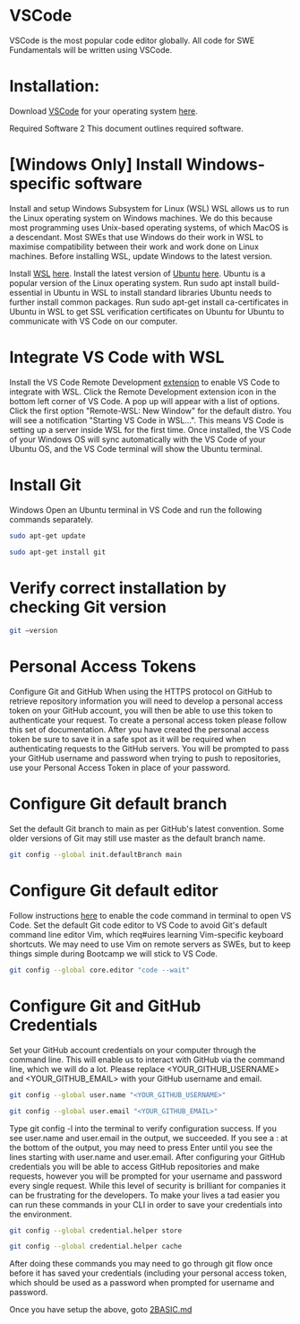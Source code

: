 # VSCode
VSCode is the most popular code editor globally. All code for SWE Fundamentals will be written using VSCode.
# Installation:
Download [VSCode](https://code.visualstudio.com/Download) for your operating system [here](https://youtu.be/GAiaqN87Pp8?si=Zqj37lp-3DRT2wNG).

Required Software 2
This document outlines required software.

# [Windows Only] Install Windows-specific software
Install and setup Windows Subsystem for Linux (WSL)
WSL allows us to run the Linux operating system on Windows machines. We do this because most programming uses Unix-based operating systems, of which MacOS is a descendant. Most SWEs that use Windows do their work in WSL to maximise compatibility between their work and work done on Linux machines. Before installing WSL, update Windows to the latest version.

Install [WSL](https://docs.microsoft.com/en-us/windows/wsl/install-win10) [here](https://youtu.be/kGEDZzeZlj4?si=gf0zJ7j2g-K9Ptvx).
Install the latest version of [Ubuntu](https://apps.microsoft.com/store/detail/ubuntu-22041-lts/9PN20MSR04DW?hl=en-sg\&gl=sg) [here](https://youtu.be/hrBDFU6G-1M?si=vHvO0f1WjU6cb1Lt). Ubuntu is a popular version of the Linux operating system.
Run sudo apt install build-essential in Ubuntu in WSL to install standard libraries Ubuntu needs to further install common packages.
Run sudo apt-get install ca-certificates in Ubuntu in WSL to get SSL verification certificates on Ubuntu for Ubuntu to communicate with VS Code on our computer.

# Integrate VS Code with WSL
Install the VS Code Remote Development [extension](https://marketplace.visualstudio.com/items?itemName=ms-vscode-remote.vscode-remote-extensionpack) to enable VS Code to integrate with WSL.
Click the Remote Development extension icon in the bottom left corner of VS Code. A pop up will appear with a list of options. Click the first option "Remote-WSL: New Window" for the default distro.
You will see a notification "Starting VS Code in WSL...". This means VS Code is setting up a server inside WSL for the first time. Once installed, the VS Code of your Windows OS will sync automatically with the VS Code of your Ubuntu OS, and the VS Code terminal will show the Ubuntu terminal.

# Install Git
Windows
Open an Ubuntu terminal in VS Code and run the following commands separately.
```bash
sudo apt-get update

sudo apt-get install git
```

# Verify correct installation by checking Git version
```bash
git –version
```
# Personal Access Tokens
Configure Git and GitHub
When using the HTTPS protocol on GitHub to retrieve repository information you will need to develop a personal access token on your GitHub account, you will then be able to use this token to authenticate your request. To create a personal access token please follow this set of documentation.
After you have created the personal access token be sure to save it in a safe spot as it will be required when authenticating requests to the GitHub servers. You will be prompted to pass your GitHub username and password when trying to push to repositories, use your Personal Access Token in place of your password.

# Configure Git default branch
Set the default Git branch to main as per GitHub's latest convention. Some older versions of Git may still use master as the default branch name.
```bash
git config --global init.defaultBranch main
```

# Configure Git default editor
Follow instructions [here](https://stackoverflow.com/a/39604469) to enable the code command in terminal to open VS Code.
Set the default Git code editor to VS Code to avoid Git's default command line editor Vim, which req#uires learning Vim-specific keyboard shortcuts. We may need to use Vim on remote servers as SWEs, but to keep things simple during Bootcamp we will stick to VS Code.

```bash
git config --global core.editor "code --wait"
```

# Configure Git and GitHub Credentials
Set your GitHub account credentials on your computer through the command line. This will enable us to interact with GitHub via the command line, which we will do a lot. Please replace <YOUR_GITHUB_USERNAME> and <YOUR_GITHUB_EMAIL> with your GitHub username and email.
```bash
git config --global user.name "<YOUR_GITHUB_USERNAME>"

git config --global user.email "<YOUR_GITHUB_EMAIL>"
```


Type git config -l into the terminal to verify configuration success. If you see user.name and user.email in the output, we succeeded. If you see a : at the bottom of the output, you may need to press Enter until you see the lines starting with user.name and user.email.
After configuring your GitHub credentials you will be able to access GitHub repositories and make requests, however you will be prompted for your username and password every single request. 
While this level of security is brilliant for companies it can be frustrating for the developers. To make your lives a tad easier you can run these commands in your CLI in order to save your credentials into the environment.
```bash
git config --global credential.helper store

git config --global credential.helper cache
```

After doing these commands you may need to go through git flow once before it has saved your credentials (including your personal access token, which should be used as a password when prompted for username and password.


Once you have setup the above, goto [2BASIC.md](/2BASIC.md)